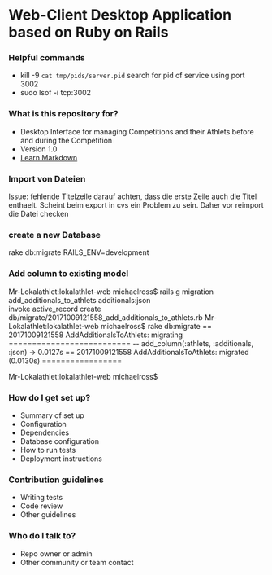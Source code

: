 # Web-Client Desktop Application based on Ruby on Rails #

### Helpful commands

* kill -9 `cat tmp/pids/server.pid`
search for pid of service using port 3002
* sudo lsof -i tcp:3002 

### What is this repository for? ###

* Desktop Interface for managing Competitions and their Athlets before and during the Competition
* Version 1.0
* [Learn Markdown](https://bitbucket.org/tutorials/markdowndemo)

### Import von Dateien

Issue: fehlende Titelzeile
darauf achten, dass die erste Zeile auch die Titel enthaelt.
Scheint beim export in cvs ein Problem zu sein. Daher vor reimport die Datei checken

### create a new Database
rake db:migrate RAILS_ENV=development

### Add column to existing model
Mr-Lokalathlet:lokalathlet-web michaelross$ rails g migration add_additionals_to_athlets additionals:json  
      invoke  active_record
      create    db/migrate/20171009121558_add_additionals_to_athlets.rb
Mr-Lokalathlet:lokalathlet-web michaelross$ rake db:migrate
== 20171009121558 AddAdditionalsToAthlets: migrating ==========================
-- add_column(:athlets, :additionals, :json)
   -> 0.0127s
== 20171009121558 AddAdditionalsToAthlets: migrated (0.0130s) =================

Mr-Lokalathlet:lokalathlet-web michaelross$ 



### How do I get set up? ###

* Summary of set up
* Configuration
* Dependencies
* Database configuration
* How to run tests
* Deployment instructions

### Contribution guidelines ###

* Writing tests
* Code review
* Other guidelines

### Who do I talk to? ###

* Repo owner or admin
* Other community or team contact

